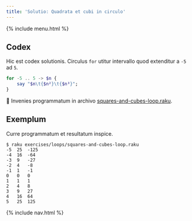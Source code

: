 ```yaml
---
title: 'Solutio: Quadrata et cubi in circulo'
---
```


{% include menu.html %}

## Codex

Hic est codex solutionis. Circulus `for` utitur intervallo quod extenditur a `-5` ad `5`.

```raku
for -5 .. 5 -> $n {
    say "$n\t{$n²}\t{$n³}";
}
```

🦋 Invenies programmatum in archivo [squares-and-cubes-loop.raku](https://github.com/ash/raku-course/blob/master/exercises/loops/squares-and-cubes-loop.raku).

## Exemplum

Curre programmatum et resultatum inspice.

```console
$ raku exercises/loops/squares-and-cubes-loop.raku
-5	25	-125
-4	16	-64
-3	9	-27
-2	4	-8
-1	1	-1
0	0	0
1	1	1
2	4	8
3	9	27
4	16	64
5	25	125
```

{% include nav.html %}